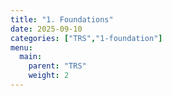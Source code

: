 ```yaml
---
title: "1. Foundations"
date: 2025-09-10
categories: ["TRS","1-foundation"]
menu:
  main:
    parent: "TRS"
    weight: 2
---
```

